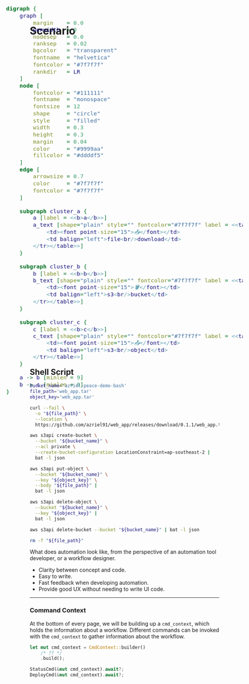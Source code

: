 # Scenario

<div class="centered_container" style="transform: scale(1.25);">

```dot process
digraph {
    graph [
        margin    = 0.0
        penwidth  = 0
        nodesep   = 0.0
        ranksep   = 0.02
        bgcolor   = "transparent"
        fontname  = "helvetica"
        fontcolor = "#7f7f7f"
        rankdir   = LR
    ]
    node [
        fontcolor = "#111111"
        fontname  = "monospace"
        fontsize  = 12
        shape     = "circle"
        style     = "filled"
        width     = 0.3
        height    = 0.3
        margin    = 0.04
        color     = "#9999aa"
        fillcolor = "#ddddf5"
    ]
    edge [
        arrowsize = 0.7
        color     = "#7f7f7f"
        fontcolor = "#7f7f7f"
    ]

    subgraph cluster_a {
        a [label = <<b>a</b>>]
        a_text [shape="plain" style="" fontcolor="#7f7f7f" label = <<table border="0" cellborder="0" cellpadding="0"><tr>
            <td><font point-size="15">📥</font></td>
            <td balign="left">file<br/>download</td>
        </tr></table>>]
    }

    subgraph cluster_b {
        b [label = <<b>b</b>>]
        b_text [shape="plain" style="" fontcolor="#7f7f7f" label = <<table border="0" cellborder="0" cellpadding="0"><tr>
            <td><font point-size="15">🪣</font></td>
            <td balign="left">s3<br/>bucket</td>
        </tr></table>>]
    }

    subgraph cluster_c {
        c [label = <<b>c</b>>]
        c_text [shape="plain" style="" fontcolor="#7f7f7f" label = <<table border="0" cellborder="0" cellpadding="0"><tr>
            <td><font point-size="15">📤</font></td>
            <td balign="left">s3<br/>object</td>
        </tr></table>>]
    }

    a -> b [minlen = 9]
    b -> c [minlen = 9]
}
```

</div>

## Shell Script

```bash
bucket_name='azriel-peace-demo-bash'
file_path='web_app.tar'
object_key='web_app.tar'

curl --fail \
  -o "${file_path}" \
  --location \
  https://github.com/azriel91/web_app/releases/download/0.1.1/web_app.tar

aws s3api create-bucket \
  --bucket "${bucket_name}" \
  --acl private \
  --create-bucket-configuration LocationConstraint=ap-southeast-2 |
  bat -l json

aws s3api put-object \
  --bucket "${bucket_name}" \
  --key "${object_key}" \
  --body "${file_path}" |
  bat -l json
```

```bash
aws s3api delete-object \
  --bucket "${bucket_name}" \
  --key "${object_key}" |
  bat -l json

aws s3api delete-bucket --bucket "${bucket_name}" | bat -l json

rm -f "${file_path}"
```

<div class="presentation_notes">

What does automation look like, from the perspective of an automation tool developer, or a workflow designer.

* Clarity between concept and code.
* Easy to write.
* Fast feedback when developing automation.
* Provide good UX without needing to write UI code.

---

### Command Context

At the bottom of every page, we will be building up a `cmd_context`, which holds the information about a workflow. Different commands can be invoked with the `cmd_context` to gather information about the workflow.

```rust ,ignore
let mut cmd_context = CmdContext::builder()
    /* ?? */
    .build();

StatusCmd(&mut cmd_context).await?;
DeployCmd(&mut cmd_context).await?;
```

</div>
